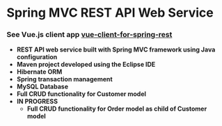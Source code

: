 # Spring MVC REST API Web Service
### See Vue.js client app [vue-client-for-spring-rest](https://github.com/UniquelySimilar/vue-client-for-spring-rest)
* **REST API web service built with Spring MVC framework using Java configuration**
* **Maven project developed using the Eclipse IDE**
* **Hibernate ORM**
* **Spring transaction management**
* **MySQL Database**
* **Full CRUD functionality for Customer model**
* **IN PROGRESS**
	* **Full CRUD functionality for Order model as child of Customer model**
